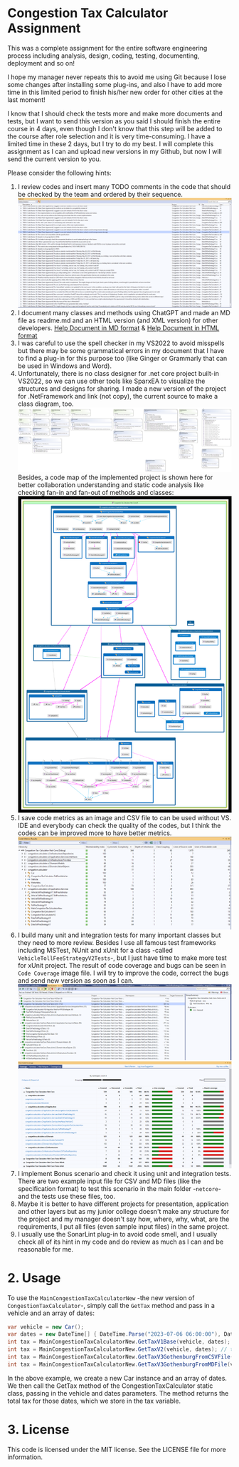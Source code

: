 ﻿# Congestion Tax Calculator Assignment
This was a complete assignment for the entire software engineering process including analysis, design, coding, testing, documenting, deployment and so on!

I hope my manager never repeats this to avoid me using Git because I lose some changes after installing some plug-ins, and also I have to add more time in this limited period to finish his/her new order for other cities at the last moment!

I know that I should check the tests more and make more documents and tests, but I want to send this version as you said I should finish the entire course in 4 days, even though I don't know that this step will be added to the course after role selection and it is very time-consuming. I have a limited time in these 2 days, but I try to do my best. I will complete this assignment as I can and upload new versions in my Github, but now I will send the current version to you.

Please consider the following hints:
1. I review codes and insert many TODO comments in the code that should be checked by the team and ordered by their sequence.
![Tasks List](./Tasks%20List.png "Tasks List")
2. I document many classes and methods using ChatGPT and made an MD file as readme.md and an HTML version (and XML version) for other developers.
[Help Document in MD format](./Readme-HelpDocument.md) & [Help Document in HTML format](./Readme-HelpDocument.html)
3. I was careful to use the spell checker in my VS2022 to avoid misspells but there may be some grammatical errors in my document that I have to find a plug-in for this purpose too (like Ginger or Grammarly that can be used in Windows and Word).
4. Unfortunately, there is no class designer for .net core project built-in VS2022, so we can use other tools like SparxEA to visualize the structures and designs for sharing. I made a new version of the project for .NetFramework and link (not copy), the current source to make a class diagram, too.
![Class Diagram](./Congestion-Tax-Calculator-ClassDiagram.png "Class Diagram")
Besides, a code map of the implemented project is shown here for better collaboration understanding and static code analysis like checking fan-in and fan-out of methods and classes:
![Code Map](./CodeMap.png "Code Map")
5. I save code metrics as an image and CSV file to can be used without VS. IDE and everybody can check the quality of the codes, but I think the codes can be improved more to have better metrics.
![Code Metrics](./Code%20Metrics.png "Code Metrics")
6. I build many unit and integration tests for many important classes but they need to more review. Besides I use all famous test frameworks including MSTest, NUnit and xUnit for a class -called `VehicleTollFeeStrategyV2Tests`-, but I just have time to make more test for xUnit project. The result of code coverage and bugs can be seen in `Code Coverage` image file. I will try to improve the code, correct the bugs and send new version as soon as I can.
![Test Results](./Test%20Results.png "Test Results")
![Code Coverage](./Code%20Coverage.png "Code Coverage")
7. I implement Bonus scenario and check it using unit and integration tests. There are two example input file for CSV and MD files (like the specification format) to test this scenario in the main folder -`netcore`- and the tests use these files, too.
8. Maybe it is better to have different projects for presentation, application and other layers but as my junior college doesn't make any structure for the project and my manager doesn't say how, where, why, what, are the requirements, I put all files (even sample input files) in the same project.
9. I usually use the SonarLint plug-in to avoid code smell, and I usually check all of its hint in my code and do review as much as I can and be reasonable for me.

# 2. Usage

To use the `MainCongestionTaxCalculatorNew` -the new version of `CongestionTaxCalculator`-, simply call the `GetTax` method and pass in a vehicle and an array of dates:

```csharp
var vehicle = new Car();
var dates = new DateTime[] { DateTime.Parse("2023-07-06 06:00:00"), DateTime.Parse("2023-07-06 07:30:00") };
int tax = MainCongestionTaxCalculatorNew.GetTaxV1Base(vehicle, dates);
int tax = MainCongestionTaxCalculatorNew.GetTaxV2(vehicle, dates); // this version is built after doing code reviews
int tax = MainCongestionTaxCalculatorNew.GetTaxV3GothenburgFromCSVFile(vehicle, dates); // this version is an improved version of V2 after adding Bonus Scenario
int tax = MainCongestionTaxCalculatorNew.GetTaxV3GothenburgFromMDFile(vehicle, dates); // this version is an improved version of V2 after adding Bonus Scenario

```

In the above example, we create a new Car instance and an array of dates. We then call the GetTax method of the CongestionTaxCalculator static class, passing in the vehicle and dates parameters. The method returns the total tax for those dates, which we store in the tax variable.

# 3. License
This code is licensed under the MIT license. See the LICENSE file for more information.
